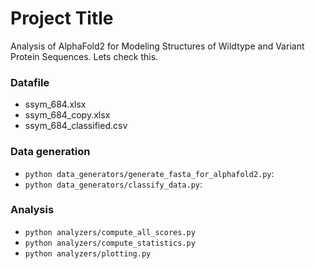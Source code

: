 # Project Title

Analysis of AlphaFold2 for Modeling Structures of Wildtype and Variant Protein Sequences. Lets check this.

### Datafile

* ssym_684.xlsx
* ssym_684_copy.xlsx
* ssym_684_classified.csv

### Data generation

* `python data_generators/generate_fasta_for_alphafold2.py`:
* `python data_generators/classify_data.py`:

### Analysis

* `python analyzers/compute_all_scores.py`
* `python analyzers/compute_statistics.py`
* `python analyzers/plotting.py`
